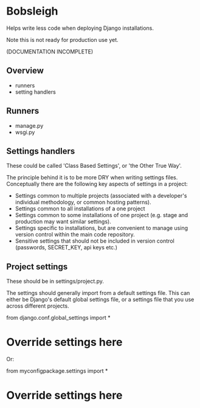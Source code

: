 Bobsleigh
=========

Helps write less code when deploying Django installations.

Note this is not ready for production use yet.

(DOCUMENTATION INCOMPLETE)

Overview
--------

- runners
- setting handlers


Runners
-------

- manage.py
- wsgi.py


Settings handlers
-----------------

These could be called 'Class Based Settings', or 'the Other True Way'.

The principle behind it is to be more DRY when writing settings files.  Conceptually there are
the following key aspects of settings in a project:

- Settings common to multiple projects (associated with a developer's individual methodology,
or common hosting patterns).
- Settings common to all installations of a one project
- Settings common to some installations of one project (e.g. stage and production may want similar settings).
- Settings specific to installations, but are convenient to manage using version control within the main code repository.
- Sensitive settings that should not be included in version control (passwords, SECRET_KEY, api keys etc.)


Project settings
----------------

These should be in settings/project.py.

The settings should generally import from a default settings file.  This can either be Django's default global settings file,
or a settings file that you use across different projects.

from django.conf.global_settings import * 

# Override settings here

Or:

from myconfigpackage.settings import *

# Override settings here


